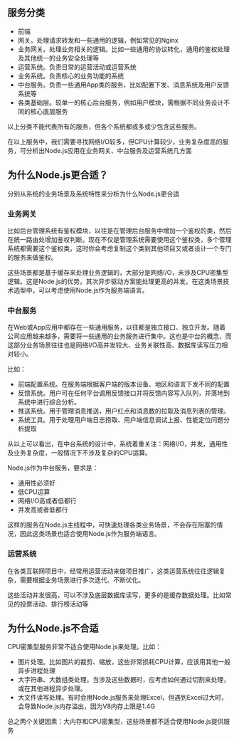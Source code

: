 ## 服务分类
- 前端
- 网关。处理请求转发和一些通用的逻辑，例如常见的Nginx
- 业务网关。处理业务相关的逻辑。比如一些通用的协议转化，通用的鉴权处理及其他统一的业务安全处理等
- 运营系统。负责日常的运营活动或运营系统
- 业务系统。负责核心的业务功能的系统
- 中台服务。负责一些通用App类的服务，比如配置下发、消息系统及用户反馈系统等
- 各类基础层。较单一的核心后台服务，例如用户模块，需根据不同业务设计不同的核心底层服务

以上分类不能代表所有的服务，但各个系统都或多或少包含这些服务。


在以上服务中，我们需要寻找网络I/O较多，但CPU计算较少，业务复杂度高的服务，可分析出Node.js应用在业务网关、中台服务及运营系统几方面

## 为什么Node.js更合适？
分别从系统的业务场景及系统特性来分析为什么Node.js更合适

### 业务网关
比如后台管理系统有鉴权模块，以往是在管理后台服务中增加一个鉴权的类，然后在统一路由处增加鉴权判断。现在不仅是管理系统需要使用这个鉴权类，多个管理系统都需要这个鉴权类，这时你会考虑复制这个类到其他项目又或者设计一个专门的服务来做鉴权。

这些场景都是基于缓存来处理业务逻辑的，大部分是网络I/O，未涉及CPU密集型逻辑。这是Node.js的优势。其次异步驱动方案能处理更高的并发。在这类场景技术选型中，可以考虑使用Node.js作为服务端语言。

### 中台服务
在Web或App应用中都存在一些通用服务，以往都是独立接口、独立开发。随着公司应用越来越多，需要将一些通用的业务服务进行集中。这也是中台的概念，而这部分业务场景往往也是网络I/O高并发较大、业务关联性高、数据库读写压力相对较小。

比如：
- 前端配置系统。在服务端根据客户端的版本设备、地区和语言下发不同的配置
- 反馈系统。用户可在任何平台调用反馈接口并将反馈内容写入队列，并落地到系统中进行综合分析。
- 推送系统。用于管理消息推送，用户红点和消息数的拉取及消息列表的管理。
- 系统工具。用于处理用户端日志捞取、用户端信息调试上报、性能定位问题分析提取


从以上可以看出，在中台系统的设计中，系统着重关注：网络I/O，并发，通用性及业务复杂度，一般情况下不涉及复杂的CPU运算。

Node.js作为中台服务，要求是：
- 通用性必须好
- 低CPU运算
- 网络I/O高或者低都行
- 并发高或者低都行

这样的服务在Node.js主线程中，可快速处理各类业务场景，不会存在阻塞的情况，因此这类场景也适合使用Node.js作为服务端语言。

### 运营系统
在各类互联网项目中，经常用运营活动来做项目推广，这类运营系统往往逻辑复杂，需要根据业务场景进行多次迭代、不断优化。

这些活动并发很高，可以不涉及底层数据库读写，更多的是缓存数据处理。比如常见的投票活动、排行榜活动等

## 为什么Node.js不合适
CPU密集型服务非常不适合使用Node.js来处理。比如：
- 图片处理。比如图片的裁剪、缩放，这些非常损耗CPU计算，应该用其他一般异步进程处理
- 大字符串、大数组类处理。当涉及这些数据时，应考虑如何通过切割来处理，或在其他进程异步处理。
- 大文件读写处理。有时会用Node.js服务来处理Excel，但遇到Excel过大时，会导致Node.js内存溢出，因为V8内存上限是1.4G

总之两个关键因素：大内存和CPU密集型，这些场景都不适合使用Node.js提供服务